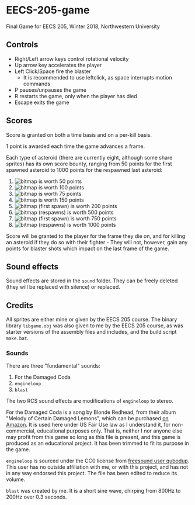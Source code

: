 # EECS-205-game
Final Game for EECS 205, Winter 2018, Northwestern University

## Controls

 - Right/Left arrow keys control rotational velocity
 - Up arrow key accelerates the player
 - Left Click/Space fire the blaster
   - It is recommended to use leftclick, as space interrupts motion commands
 - P pauses/unpauses the game
 - R restarts the game, only when the player has died
 - Escape exits the game

## Scores

Score is granted on both a time basis and on a per-kill basis.

1 point is awarded each time the game advances a frame.

Each type of asteroid (there are currently eight, although some share sprites) has its own score bounty, ranging from 50 points for the first spawned asteroid to 1000 points for the respawned last asteroid:

1. ![bitmap](sprites/asteroid_003.png) is worth 50 points
2. ![bitmap](sprites/asteroid_000.png) is worth 100 points
3. ![bitmap](sprites/asteroid_005.png) is worth 75 points
4. ![bitmap](sprites/asteroid_001.png) is worth 150 points
5. ![bitmap](sprites/asteroid_000_003.png) (first spawn) is worth 200 points
6. ![bitmap](sprites/asteroid_000_003.png) (respawns) is worth 500 points
7. ![bitmap](sprites/asteroid_002.png) (first spawn) is worth 750 points
8. ![bitmap](sprites/asteroid_002.png) (respawns) is worth 1000 points

Score will be granted to the player for the frame they die on, and for killing an asteroid if they do so with their fighter - They will not, however, gain any points for blaster shots which impact on the last frame of the game.

## Sound effects

Sound effects are stored in the `sound` folder. They can be freely deleted (they will be replaced with silence) or replaced.

## Credits

All sprites are either mine or given by the EECS 205 course. The binary library `libgame.obj` was also given to me by the EECS 205 course, as was starter versions of the assembly files and includes, and the build script `make.bat`.

### Sounds

There are three "fundamental" sounds:

1. For the Damaged Coda
2. `engineloop`
3. `blast`

The two RCS sound effects are modifications of `engineloop` to stereo.

For the Damaged Coda is a song by Blonde Redhead, from their album "Melody of Certain Damaged Lemons", which can be purchased [on Amazon](https://www.amazon.com/Melody-Certain-Damaged-Lemons-REDHEAD/dp/B00004SW9X). It is used here under US Fair Use law as I understand it, for non-commercial, educational purposes only. That is, neither I nor anyone else may profit from this game so long as this file is present, and this game is produced as an educational project. It has been trimmed to fit its purpose in the game.

`engineloop` is sourced under the CC0 license from [freesound user qubodup](https://freesound.org/people/qubodup/sounds/146770/). This user has no outside affiliation with me, or with this project, and has not in any way endorsed this project. The file has been edited to reduce its volume.

`blast` was created by me. It is a short sine wave, chirping from 800Hz to 200Hz over 0.3 seconds.
